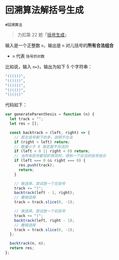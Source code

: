 
# 回溯算法解括号生成

`#回溯算法` 

> 力扣第 22 题「[括号生成](https://leetcode.cn/problems/generate-parentheses)」


输入是一个正整数 `n`，输出是 `n` 对儿括号的**所有合法组合**
- `n` 代表 `括号的对数`

比如说，输入 `n=3`，输出为如下 5 个字符串：

```bash
"((()))",
"(()())",
"(())()",
"()(())",
"()()()"
```

代码如下：

```javascript
var generateParenthesis = function (n) {
  let track = "";
  let res = [];

  const backtrack = (left, right) => {
    // 若左括号剩下的多，说明不合法
    if (right < left) return;
    // 数量小于 0 肯定是不合法的
    if (left < 0 || right < 0) return;
    // 当所有括号都恰好用完时，得到一个合法的括号组合
    if (left === 0 && right === 0) {
      res.push(track);
      return;
    }

    // 做选择，尝试放一个左括号
    track += "(";
    backtrack(left - 1, right);
    // 撤销选择
    track = track.slice(0, -1);

    // 做选择，尝试放一个右括号
    track += ")";
    backtrack(left, right - 1);
    // 撤销选择
    track = track.slice(0, -1);
  };

  backtrack(n, n);
  return res;
};

```